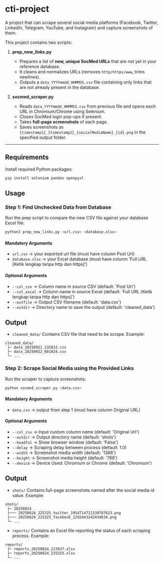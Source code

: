 # cti-project

A project that can scrape several social media platforms (Facebook, Twitter, LinkedIn, Telegram, YouTube, and Instagram) and capture screenshots of them.

This project contains two scripts:

1. **prep_new_links.py**  
   - Prepares a list of **new, unique SocMed URLs** that are not yet in your reference database.  
   - It cleans and normalizes URLs (removes `http/https/www`, trims newlines).  
   - Outputs a `data_YYYYmmdd_HHMMSS.csv` file containing only links that are not already present in the database.

2. **socmed_scraper.py**  
   - Reads `data_YYYYmmdd_HHMMSS.csv` from previous file and opens each URL in Chromium/Chrome using Selenium.  
   - Closes SocMed login pop-ups if present.  
   - Takes **full-page screenshots** of each page.  
   - Saves screenshots as `{timestamp1}_{timestamp2}_{socialMediaName}_{id}.png` in the specified output folder.

---

## Requirements

Install required Python packages:

```bash
pip install selenium pandas openpyxl
```

## Usage

### Step 1: Find Unchecked Data from Database

Run the prep script to compare the new CSV file against your database Excel file:

```bash
python3 prep_new_links.py <url.csv> <database.xlsx>
```

#### Mandatory Arguments
- `url.csv` → your exported url file (must have column Post Url)
- `database.xlsx` → your Excel database (must have column 'Full URL [Ketik lengkap tanpa http dan https]')

#### Optional Arguments
- `--col_csv` → Column name in source CSV (default: 'Post Url')
- `--col_excel` → Column name in source Excel (default: 'Full URL [Ketik lengkap tanpa http dan https]')
- `--outfile` → Output CSV filename (default: 'data.csv')
- `--outdir` → Directory name to save the output (default: 'cleaned_data')

## Output
- `cleaned_data/`
Contains CSV file that need to be scrape. Example:

```text
cleaned_data/
 ├─ data_20250921_235833.csv
 ├─ data_20250922_001024.csv
 └─ ...
```

### Step 2: Scrape Social Media using the Provided Links

Run the scraper to capture screenshots:

```bash
python socmed_scraper.py <data.csv>
```

#### Mandatory Arguments
- `data.csv` → output from step 1 (must have column Original URL)

#### Optional Arguments
- `--col_csv` → Input custom column name (default: 'Original Url')
- `--outdir` → Output directory name (default: 'shots')
- `--headful` → Show browser window (default: 'False')
- `--delay` → Scraping delay between process (default: 1.0)
- `--width` → Screenshot media width (default: '1366')
- `--height` → Screenshot media height (default: '768')
- `--device` → Device Used: Chromium or Chrome (default: 'Chromium')

## Output
- `shots/`
Contains full-page screenshots named after the social media id value. Example:

```text
shots/
 ├─ 20250824
 ├─── 20250824_225325_twitter_1954714711330787623.png
 ├─── 20250824_225325_facebook_1292443142434634.png
 └─ ...
```
- `reports/`
Contains an Excel file reporting the status of each scraping process. Example:

```text
reports/
 ├─ reports_20250824_223937.xlsx
 ├─ reports_20250824_225325.xlsx
 └─ ...
```

